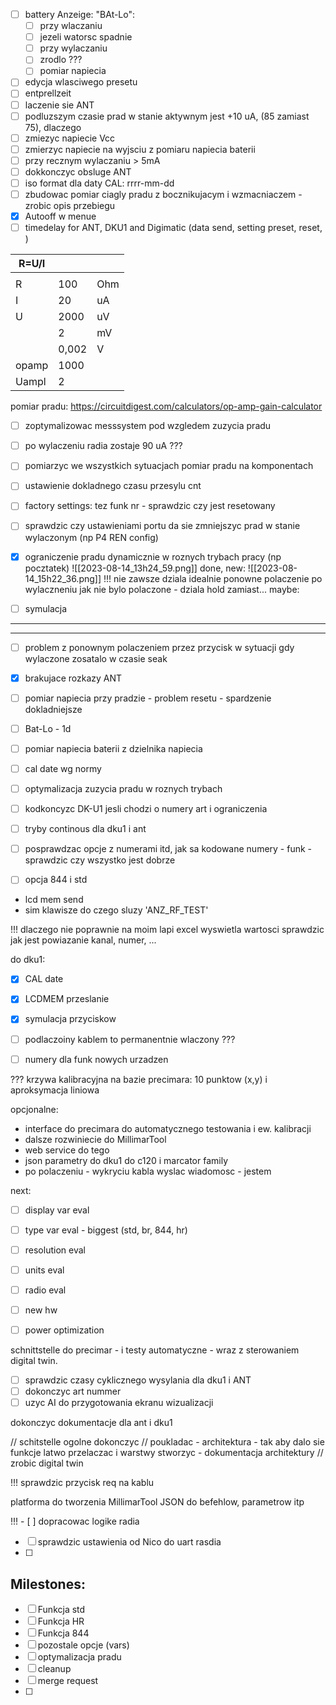 - [ ] battery Anzeige: "BAt-Lo":
	- [ ] przy wlaczaniu
	- [ ] jezeli watorsc spadnie
	- [ ] przy wylaczaniu
	- [ ] zrodlo ???
	- [ ] pomiar napiecia
- [ ] edycja wlasciwego presetu
- [ ] entprellzeit
- [ ] laczenie  sie ANT
- [ ] podluzszym czasie prad w stanie aktywnym jest +10 uA, (85 zamiast 75), dlaczego
- [ ] zmiezyc napiecie Vcc
- [ ] zmierzyc napiecie na wyjsciu z pomiaru napiecia baterii
- [ ] przy recznym wylaczaniu > 5mA
- [ ] dokkonczyc obsluge ANT
- [ ] iso format dla daty CAL: rrrr-mm-dd
- [ ] zbudowac pomiar ciagly pradu z bocznikujacym i wzmacniaczem - zrobic opis przebiegu
- [x] Autooff w menue
- [ ] timedelay for ANT, DKU1 and Digimatic (data send, setting preset, reset, )

| R=U/I |       |     |
|-------|-------|-----|
|       |       |     |
| R     | 100   | Ohm |
| I     | 20    | uA  |
| U     | 2000  | uV  |
|       | 2     | mV  |
|       | 0,002 | V   |
| opamp | 1000  |     |
| Uampl | 2     |


pomiar pradu:
https://circuitdigest.com/calculators/op-amp-gain-calculator

- [ ] zoptymalizowac messsystem pod wzgledem zuzycia pradu
- [ ] po wylaczeniu radia zostaje 90 uA ???
- [ ] pomiarzyc we wszystkich sytuacjach pomiar pradu na komponentach
- [ ] ustawienie dokladnego czasu przesylu cnt

- [ ] factory settings: tez funk nr - sprawdzic czy jest resetowany
- [ ] sprawdzic czy ustawieniami portu da sie zmniejszyc prad w stanie wylaczonym (np P4 REN config)
- [x] ograniczenie pradu dynamicznie w roznych trybach pracy (np pocztatek)
![[2023-08-14_13h24_59.png]]
done, new:
![[2023-08-14_15h22_36.png]]
!!! nie zawsze dziala idealnie ponowne polaczenie po wylaczneniu jak nie bylo polaczone - dziala hold zamiast...
maybe:
- [ ] symulacja






---
---
- [ ] problem z ponownym polaczeniem przez przycisk w sytuacji gdy wylaczone zosatalo w czasie seak
- [x] brakujace rozkazy ANT
- [ ] pomiar napiecia przy pradzie - problem resetu - spardzenie dokladniejsze
- [ ] Bat-Lo - 1d
- [ ] pomiar napiecia baterii z dzielnika napiecia
- [ ] cal date wg normy
- [ ] optymalizacja zuzycia pradu w roznych trybach
- [ ] kodkoncyzc DK-U1 jesli chodzi o numery art i ograniczenia
- [ ] tryby continous dla dku1 i ant
- [ ] posprawdzac opcje z numerami itd, jak sa kodowane numery - funk - sprawdzic czy wszystko jest dobrze
- [ ] opcja 844 i std



- lcd mem send
- sim klawisze
do czego sluzy 'ANZ_RF_TEST'

!!! dlaczego nie poprawnie na moim lapi excel wyswietla wartosci
sprawdzic jak jest powiazanie kanal, numer, ...


do dku1:
- [x] CAL date
- [x] LCDMEM przeslanie
- [x] symulacja przyciskow
- [ ] podlaczoiny kablem to permanentnie wlaczony ???
- [ ] numery dla funk nowych urzadzen



??? krzywa kalibracyjna na bazie precimara: 10 punktow (x,y) i aproksymacja liniowa


opcjonalne:
- interface do precimara do automatycznego testowania i ew. kalibracji
- dalsze rozwiniecie do MillimarTool 
- web service do tego
- json parametry do dku1 do c120 i marcator family
- po polaczeniu - wykryciu kabla wyslac wiadomosc - jestem



next:
- [ ] display var eval
- [ ] type var eval - biggest (std, br, 844, hr)
- [ ] resolution eval
- [ ] units eval
- [ ] radio eval

- [ ] new hw
- [ ] power optimization

schnittstelle do precimar - i testy automatyczne - wraz z sterowaniem digital twin. 


- [ ] sprawdzic czasy cyklicznego wysylania dla dku1 i ANT
- [ ] dokonczyc art nummer
- [ ] uzyc AI do przygotowania ekranu wizualizacji

dokonczyc dokumentacje dla ant i dku1

// schitstelle ogolne dokonczyc
// poukladac - architektura - tak aby dalo sie funkcje latwo przelaczac i warstwy stworzyc - dokumentacja architektury
// zrobic digital twin


!!! sprawdzic przycisk req na kablu

platforma do tworzenia MillimarTool
JSON do befehlow, parametrow itp


!!! - [ ] dopracowac logike radia
- [ ] sprawdzic ustawienia od Nico do  uart rasdia
- [ ] 


## Milestones:
- [ ] Funkcja std
- [ ] Funkcja HR
- [ ] Funkcja 844
- [ ] pozostale opcje (vars)
- [ ] optymalizacja pradu
- [ ] cleanup
- [ ] merge request
- [ ] 